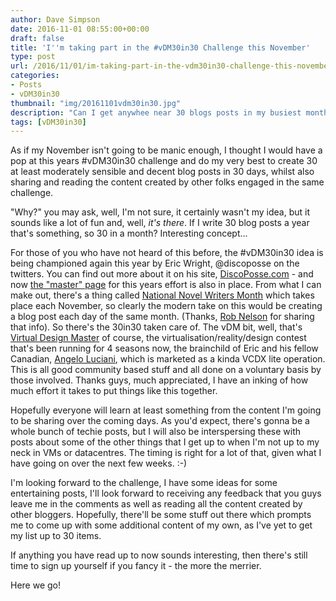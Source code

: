 ```yaml
---
author: Dave Simpson
date: 2016-11-01 08:55:00+00:00
draft: false
title: 'I''m taking part in the #vDM30in30 Challenge this November'
type: post
url: /2016/11/01/im-taking-part-in-the-vdm30in30-challenge-this-november/
categories:
- Posts
- vDM30in30
thumbnail: "img/20161101vdm30in30.jpg"
description: "Can I get anywhee near 30 blogs posts in my busiest month?"
tags: [vDM30in30]
---
```


As if my November isn't going to be manic enough, I thought I would have a pop at this years #vDM30in30 challenge and do my very best to create 30 at least moderately sensible and decent blog posts in 30 days, whilst also sharing and reading the content created by other folks engaged in the same challenge.  
  
"Why?" you may ask, well, I'm not sure, it certainly wasn't my idea, but it sounds like a lot of fun and, well, _it's there_. If I write 30 blog posts a year that's something, so 30 in a month? Interesting concept...  
  
For those of you who have not heard of this before, the #vDM30in30 idea is being championed again this year by Eric Wright, @discoposse on the twitters. You can find out more about it on his site, [DiscoPosse.com](http://discoposse.com/2016/10/20/vdm30in30-november-2016-its-on/) - and now [the "master" page](http://discoposse.com/vdm30in30/) for this years effort is also in place. From what I can make out, there's a thing called [National Novel Writers Month](http://nanowrimo.org/) which takes place each November, so clearly the modern take on this would be creating a blog post each day of the same month. (Thanks, [Rob Nelson](https://rnelson0.com/2016/03/08/vdm30in30-in-may/?utm_content=buffer2e284&utm_medium=social&utm_source=twitter.com&utm_campaign=buffer) for sharing that info). So there's the 30in30 taken care of. The vDM bit, well, that's [Virtual Design Master](http://www.virtualdesignmaster.io/) of course, the virtualisation/reality/design contest that's been running for 4 seasons now, the brainchild of Eric and his fellow Canadian, [Angelo Luciani](https://twitter.com/AngeloLuciani), which is marketed as a kinda VCDX lite operation. This is all good community based stuff and all done on a voluntary basis by those involved. Thanks guys, much appreciated, I have an inking of how much effort it takes to put things like this together.  
  


Hopefully everyone will learn at least something from the content I'm going to be sharing over the coming days. As you'd expect, there's gonna be a whole bunch of techie posts, but I will also be interspersing these with posts about some of the other things that I get up to when I'm not up to my neck in VMs or datacentres. The timing is right for a lot of that, given what I have going on over the next few weeks. :-)  
  
I'm looking forward to the challenge, I have some ideas for some entertaining posts, I'll look forward to receiving any feedback that you guys leave me in the comments as well as reading all the content created by other bloggers. Hopefully, there'll be some stuff out there which prompts me to come up with some additional content of my own, as I've yet to get my list up to 30 items.  
  
  


  


If anything you have read up to now sounds interesting, then there's still time to sign up yourself if you fancy it - the more the merrier.

  
Here we go!
